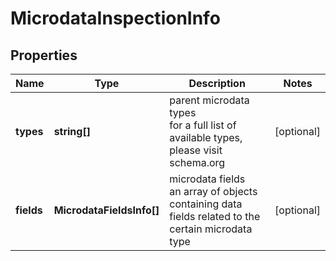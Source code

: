# MicrodataInspectionInfo

## Properties

| Name | Type | Description | Notes |
|------------ | ------------- | ------------- | -------------|
**types** | **string[]** | parent microdata types<br>for a full list of available types, please visit schema.org |[optional]|
**fields** | **MicrodataFieldsInfo[]** | microdata fields<br>an array of objects containing data fields related to the certain microdata type |[optional]|